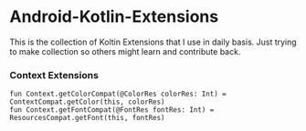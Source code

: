# Android-Kotlin-Extensions

This is the collection of Koltin Extensions that I use in daily basis. Just trying to make collection so others might learn and contribute back.

### Context Extensions

```
fun Context.getColorCompat(@ColorRes colorRes: Int) = ContextCompat.getColor(this, colorRes)
fun Context.getFontCompat(@FontRes fontRes: Int) = ResourcesCompat.getFont(this, fontRes)
```

